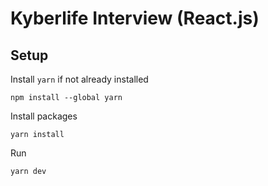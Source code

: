 # Kyberlife Interview (React.js)

## Setup

Install `yarn` if not already installed
```
npm install --global yarn
```

Install packages
```
yarn install
```

Run
```
yarn dev
```
